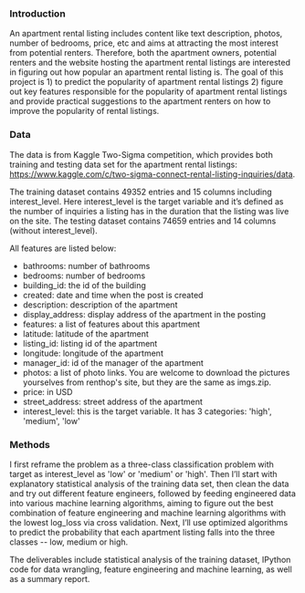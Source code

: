 ### Introduction

An apartment rental listing includes content like text description, photos, number of bedrooms, price, etc and aims at attracting the most interest from potential renters. Therefore, both the apartment owners, potential renters and the website hosting the apartment rental listings are interested in figuring out how popular an apartment rental listing is. The goal of this project is 1) to predict the popularity of apartment rental listings 2) figure out key features responsible for the popularity of apartment rental listings and
provide practical suggestions to the apartment renters on how to improve the popularity of rental listings.


### Data
The data is from Kaggle Two-Sigma competition, which provides both training and testing data set for the apartment rental listings:
https://www.kaggle.com/c/two-sigma-connect-rental-listing-inquiries/data. 

The training dataset contains 49352 entries and 15 columns including interest_level. Here interest_level is the target variable and it’s 
defined as the number of inquiries a listing has in the duration that the listing was live on the site. The testing dataset contains 74659 entries and 14 columns (without interest_level).

All features are listed below:
- bathrooms: number of bathrooms
- bedrooms: number of bedrooms
- building_id: the id of the building
- created: date and time when the post is created
- description: description of the apartment
- display_address: display address of the apartment in the posting
- features: a list of features about this apartment
- latitude: latitude of the apartment
- listing_id: listing id of the apartment
- longitude: longitude of the apartment
- manager_id: id of the manager of the apartment
- photos: a list of photo links. You are welcome to download the pictures yourselves from renthop's site, but they are the same as imgs.zip. 
- price: in USD
- street_address: street address of the apartment
- interest_level: this is the target variable. It has 3 categories: 'high', 'medium', 'low'

### Methods
I first reframe the problem as a three-class classification problem with target as interest_level as 'low' or 'medium' or 'high'. Then I’ll start with explanatory statistical analysis of the training data set, then clean the data and try out different feature engineers, followed by feeding engineered data into various machine learning algorithms, aiming to figure out the best combination of feature engineering and machine learning algorithms with the lowest log_loss via cross validation. Next, I’ll use optimized algorithms to predict the probability that each apartment listing falls into the three classes -- low, medium or high.

The deliverables include statistical analysis of the training dataset, IPython code for data wrangling, feature engineering and machine learning, as well as a summary report.
